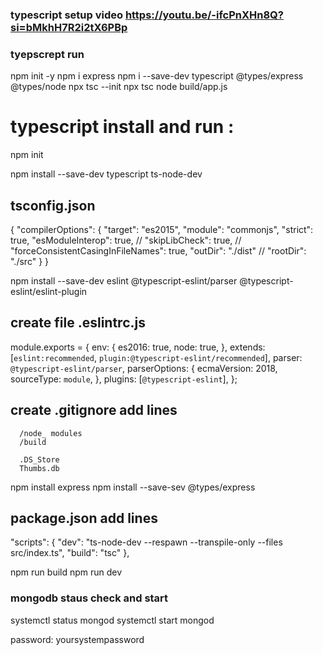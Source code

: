 

### typescript setup video https://youtu.be/-ifcPnXHn8Q?si=bMkhH7R2i2tX6PBp
### tyepscrept run 

npm init -y
npm i express
npm i --save-dev typescript @types/express @types/node
npx tsc --init
npx tsc
node build/app.js


#  typescript install and run :
npm init

npm install --save-dev typescript ts-node-dev

## tsconfig.json
{
  "compilerOptions": {
    "target": "es2015",
    "module": "commonjs",
    "strict": true,
    "esModuleInterop": true,
    // "skipLibCheck": true,
    // "forceConsistentCasingInFileNames": true,
    "outDir": "./dist"
    // "rootDir": "./src"
  }
}


npm install --save-dev eslint @typescript-eslint/parser @typescript-eslint/eslint-plugin

## create file .eslintrc.js

module.exports = {
  env: {
    es2016: true,
    node: true,
  },
  extends: [`eslint:recommended`, `plugin:@typescript-eslint/recommended`],
  parser: `@typescript-eslint/parser`,
  parserOptions: {
    ecmaVersion: 2018,
    sourceType: `module`,
  },
  plugins: [`@typescript-eslint`],
};

## create .gitignore  add lines
      /node_ modules
      /build
   <!-- #  System-files -->
      .DS_Store
      Thumbs.db




npm install express
npm install --save-sev @types/express

## package.json add lines
 "scripts": {
    "dev": "ts-node-dev --respawn --transpile-only --files src/index.ts",
    "build": "tsc"
  },


npm run build
npm run dev


### mongodb staus check and start
systemctl status mongod
systemctl start mongod

password: yoursystempassword







